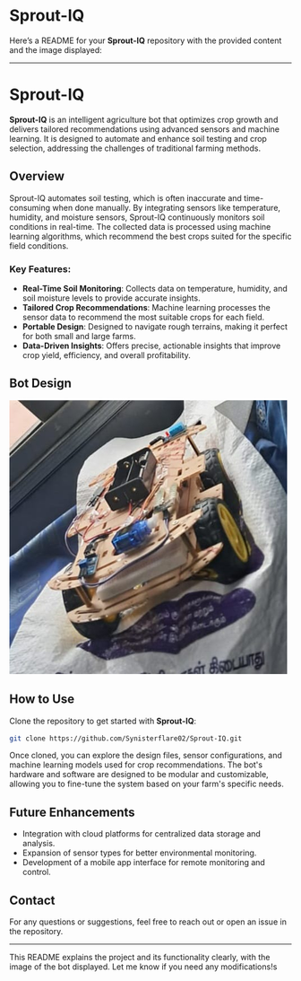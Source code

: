 # Sprout-IQ
Here’s a README for your **Sprout-IQ** repository with the provided content and the image displayed:

---

# Sprout-IQ

**Sprout-IQ** is an intelligent agriculture bot that optimizes crop growth and delivers tailored recommendations using advanced sensors and machine learning. It is designed to automate and enhance soil testing and crop selection, addressing the challenges of traditional farming methods.

## Overview

Sprout-IQ automates soil testing, which is often inaccurate and time-consuming when done manually. By integrating sensors like temperature, humidity, and moisture sensors, Sprout-IQ continuously monitors soil conditions in real-time. The collected data is processed using machine learning algorithms, which recommend the best crops suited for the specific field conditions.

### Key Features:
- **Real-Time Soil Monitoring**: Collects data on temperature, humidity, and soil moisture levels to provide accurate insights.
- **Tailored Crop Recommendations**: Machine learning processes the sensor data to recommend the most suitable crops for each field.
- **Portable Design**: Designed to navigate rough terrains, making it perfect for both small and large farms.
- **Data-Driven Insights**: Offers precise, actionable insights that improve crop yield, efficiency, and overall profitability.

## Bot Design

![Sprout-IQ Bot](https://github.com/Synisterflare02/Sprout-IQ/blob/main/Bot.jpg)

## How to Use

Clone the repository to get started with **Sprout-IQ**:

```bash
git clone https://github.com/Synisterflare02/Sprout-IQ.git
```

Once cloned, you can explore the design files, sensor configurations, and machine learning models used for crop recommendations. The bot's hardware and software are designed to be modular and customizable, allowing you to fine-tune the system based on your farm's specific needs.

## Future Enhancements
- Integration with cloud platforms for centralized data storage and analysis.
- Expansion of sensor types for better environmental monitoring.
- Development of a mobile app interface for remote monitoring and control.

## Contact

For any questions or suggestions, feel free to reach out or open an issue in the repository.

---

This README explains the project and its functionality clearly, with the image of the bot displayed. Let me know if you need any modifications!s
